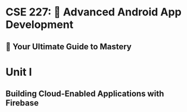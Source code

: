 # CSE 227: 🚀 Advanced Android App Development
## 🌟 Your Ultimate Guide to Mastery
# Unit I
## Building Cloud-Enabled Applications with Firebase

